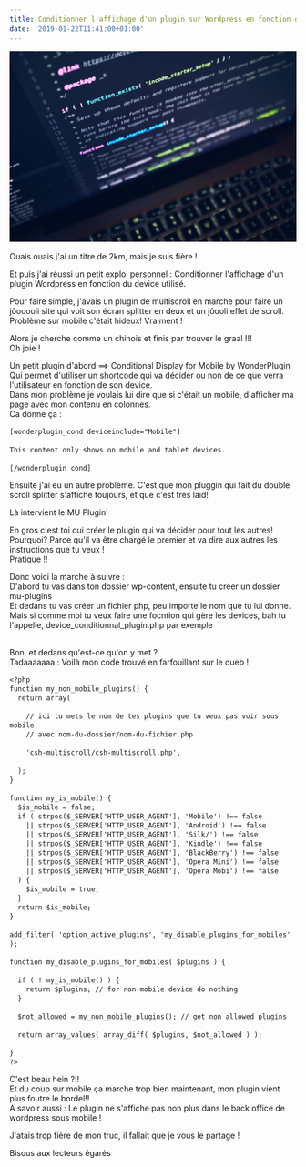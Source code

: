 ```yaml
---
title: Conditionner l'affichage d'un plugin sur Wordpress en fonction du device
date: '2019-01-22T11:41:00+01:00'
---
```

<img src="https://raw.githubusercontent.com/napka4/strata-cms-template/master//site/static/img/blog/luca-bravo-217276-unsplash.jpg" width="700px" alt="du code php !">

Ouais ouais j'ai un titre de 2km, mais je suis fière !

Et puis j'ai réussi un petit exploi personnel : Conditionner l'affichage d'un plugin Wordpress en fonction du device utilisé.

Pour faire simple, j'avais un plugin de multiscroll en marche pour faire un jôooooli site qui voit son écran splitter en deux et un jôooli effet de scroll.\
Problème sur mobile c'était hideux! Vraiment !

Alors je cherche comme un chinois et finis par trouver le graal !!!\
Oh joie !

Un petit plugin d'abord ==> Conditional Display for Mobile by WonderPlugin\
Qui permet d'utiliser un shortcode qui va décider ou non de ce que verra l'utilisateur en fonction de son device.\
Dans mon problème je voulais lui dire que si c'était un mobile, d'afficher ma page avec mon contenu en colonnes.\
Ca donne ça :

```
[wonderplugin_cond deviceinclude="Mobile"]

This content only shows on mobile and tablet devices.

[/wonderplugin_cond]
```

Ensuite j'ai eu un autre problème. C'est que mon pluggin qui fait du double scroll splitter s'affiche toujours, et que c'est très laid!

Là intervient le MU Plugin!

En gros c'est toi qui créer le plugin qui va décider pour tout les autres!\
Pourquoi? Parce qu'il va être chargé le premier et va dire aux autres les instructions que tu veux !\
Pratique !!

Donc voici la marche à suivre :\
D'abord tu vas dans ton dossier wp-content, ensuite tu créer un dossier mu-plugins\
Et dedans tu vas créer un fichier php, peu importe le nom que tu lui donne.\
Mais si comme moi tu veux faire une focntion qui gère les devices, bah tu l'appelle, device_conditionnal_plugin.php par exemple

\
Bon, et dedans qu'est-ce qu'on y met ?\
Tadaaaaaaa : Voilà mon code trouvé en farfouillant sur le oueb !

```
<?php 
function my_non_mobile_plugins() {
  return array(

    // ici tu mets le nom de tes plugins que tu veux pas voir sous mobile
    // avec nom-du-dossier/nom-du-fichier.php

    'csh-multiscroll/csh-multiscroll.php',

  );
}

function my_is_mobile() { 
  $is_mobile = false;
  if ( strpos($_SERVER['HTTP_USER_AGENT'], 'Mobile') !== false
    || strpos($_SERVER['HTTP_USER_AGENT'], 'Android') !== false
    || strpos($_SERVER['HTTP_USER_AGENT'], 'Silk/') !== false
    || strpos($_SERVER['HTTP_USER_AGENT'], 'Kindle') !== false
    || strpos($_SERVER['HTTP_USER_AGENT'], 'BlackBerry') !== false
    || strpos($_SERVER['HTTP_USER_AGENT'], 'Opera Mini') !== false
    || strpos($_SERVER['HTTP_USER_AGENT'], 'Opera Mobi') !== false
  ) {
    $is_mobile = true;
  }
  return $is_mobile;
}

add_filter( 'option_active_plugins', 'my_disable_plugins_for_mobiles' );

function my_disable_plugins_for_mobiles( $plugins ) {

  if ( ! my_is_mobile() ) {
    return $plugins; // for non-mobile device do nothing
  }

  $not_allowed = my_non_mobile_plugins(); // get non allowed plugins

  return array_values( array_diff( $plugins, $not_allowed ) );

}
?>
```

C'est beau hein ?!!\
Et du coup sur mobile ça marche trop bien maintenant, mon plugin vient plus foutre le bordel!!\
A savoir aussi : Le plugin ne s'affiche pas non plus dans le back office de wordpress sous mobile !

J'atais trop fière de mon truc, il fallait que je vous le partage !

Bisous aux lecteurs égarés
